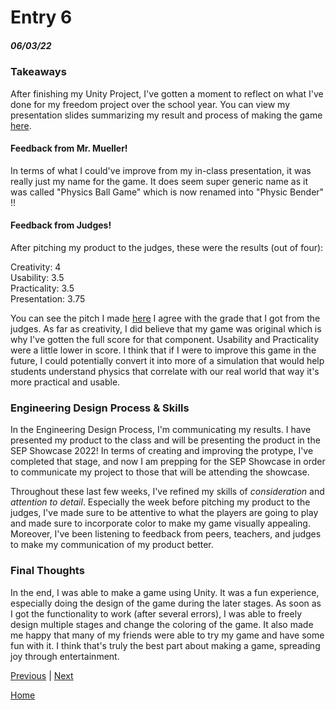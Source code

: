 # Entry 6
##### 06/03/22

### Takeaways

After finishing my Unity Project, I've gotten a moment to reflect on what I've done for my freedom project over the school year. You can view my presentation slides summarizing my result and process of making the game [here](https://docs.google.com/presentation/d/1nGJqo1VJqFpxiCEd9qMqAXoGMhwMnqh4TpVLPCxDCWE/edit#slide=id.p). 

#### Feedback from Mr. Mueller!
In terms of what I could've improve from my in-class presentation, it was really just my name for the game. It does seem super generic name as it was called "Physics Ball Game" which is now renamed into "Physic Bender" !!

#### Feedback from Judges!
After pitching my product to the judges, these were the results (out of four):

Creativity: 4  
Usability: 3.5  
Practicality: 3.5  
Presentation: 3.75  

You can see the pitch I made [here](https://docs.google.com/document/d/1w1_3vX8mKdbJpubTqMy7QJB__cIoWxFfyVkrENTx2Zs/edit#heading=h.6o1f62qg6jz9)
I agree with the grade that I got from the judges. As far as creativity, I did believe that my game was original which is why I've gotten the full score for that component. Usability and Practicality were a little lower in score. I think that if I were to improve this game in the future, I could potentially convert it into more of a simulation that would help students understand physics that correlate with our real world that way it's more practical and usable. 

### Engineering Design Process & Skills

In the Engineering Design Process, I'm communicating my results. I have presented my product to the class and will be presenting the product in the SEP Showcase 2022! In terms of creating and improving the protype, I've completed that stage, and now I am prepping for the SEP Showcase in order to communicate my project to those that will be attending the showcase.

Throughout these last few weeks, I've refined my skills of _*consideration*_ and _*attention to detail*_. Especially the week before pitching my product to the judges, I've made sure to be attentive to what the players are going to play and made sure to incorporate color to make my game visually appealing. Moreover, I've been listening to feedback from peers, teachers, and judges to make my communication of my product better.


### Final Thoughts

In the end, I was able to make a game using Unity. It was a fun experience, especially doing the design of the game during the later stages. As soon as I got the functionality to work (after several errors), I was able to freely design multiple stages and change the coloring of the game. It also made me happy that many of my friends were able to try my game and have some fun with it. I think that's truly the best part about making a game, spreading joy through entertainment.


[Previous](entry05.md) | [Next](entry07.md)

[Home](../README.md)